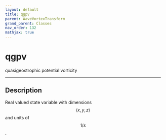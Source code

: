 ```yaml
---
layout: default
title: qgpv
parent: WaveVortexTransform
grand_parent: Classes
nav_order: 132
mathjax: true
---
```


#  qgpv

quasigeostrophic potential vorticity


---

## Description
Real valued state variable with dimensions $$(x,y,z)$$ and units of $$1/s$$.

